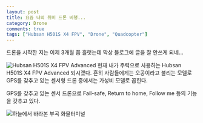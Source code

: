 ```yaml
---
layout: post
title: 요즘 나의 취미 드론 비행...
category: Drone
comments: true
tags: ["Hubsan H501S X4 FPV", "Drone", "Quadcopter"]
---
```


드론을 시작한 지는 이제 3개월 쯤 흘럿는데 막상 블로그에 글을 잘 안쓰게 되네...

![Hubsan H501S X4 FPV Advanced](https://cloud.githubusercontent.com/assets/6344563/23637477/4cb95454-031f-11e7-83a4-828efad62de8.jpg)
현재 내가 주력으로 사용하는 Hubsan H501S X4 FPV Advanced 되시겠다.
흔히 사람들에게는 오공이라고 불리는 모델로 GPS를 갖추고 있는 센서형 드론 중에서는 가성비 모델로 꼽힌다.
<!--more-->
GPS를 갖추고 있는 센서 드론으로 Fail-safe, Return to home, Follow me 등의 기능을 갖추고 있다.

![하늘에서 바라본 부곡 화물터미널](https://cloud.githubusercontent.com/assets/6344563/23637489/562ff466-031f-11e7-8649-8a483c4f9e8f.jpg)